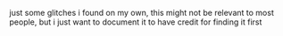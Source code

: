 just some glitches i found on my own, this might not be relevant to most people, but i just want to document it to have credit for finding it first
